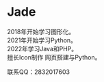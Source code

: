 # Jade

2018年开始学习图形化。  
2021年开始学习Python。  
2022年学习Java和PHP。  
擅长Icon制作 网页搭建与Python。

联系QQ：2832017603
